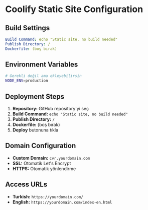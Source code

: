 # Coolify Static Site Configuration

## Build Settings

```yaml
Build Command: echo "Static site, no build needed"
Publish Directory: /
Dockerfile: (boş bırak)
```

## Environment Variables

```bash
# Gerekli değil ama ekleyebilirsin
NODE_ENV=production
```

## Deployment Steps

1. **Repository:** GitHub repository'yi seç
2. **Build Command:** `echo "Static site, no build needed"`
3. **Publish Directory:** `/`
4. **Dockerfile:** (boş bırak)
5. **Deploy** butonuna tıkla

## Domain Configuration

- **Custom Domain:** `cvr.yourdomain.com`
- **SSL:** Otomatik Let's Encrypt
- **HTTPS:** Otomatik yönlendirme

## Access URLs

- **Turkish:** `https://yourdomain.com/`
- **English:** `https://yourdomain.com/index-en.html`
